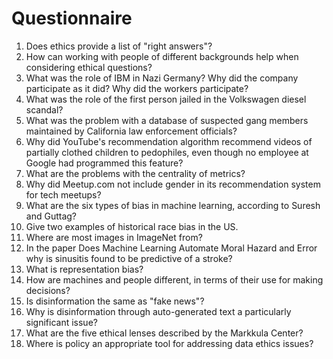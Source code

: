 # Questionnaire

1. Does ethics provide a list of "right answers"?
2. How can working with people of different backgrounds help when considering ethical questions?
3. What was the role of IBM in Nazi Germany? Why did the company participate as it did? Why did the workers participate?
4. What was the role of the first person jailed in the Volkswagen diesel scandal?
5. What was the problem with a database of suspected gang members maintained by California law enforcement officials?
6. Why did YouTube's recommendation algorithm recommend videos of partially clothed children to pedophiles, even though no employee at Google had programmed this feature?
7. What are the problems with the centrality of metrics?
8. Why did Meetup.com not include gender in its recommendation system for tech meetups?
9. What are the six types of bias in machine learning, according to Suresh and Guttag?
10. Give two examples of historical race bias in the US.
11. Where are most images in ImageNet from?
12. In the paper Does Machine Learning Automate Moral Hazard and Error why is sinusitis found to be predictive of a stroke?
13. What is representation bias?
14. How are machines and people different, in terms of their use for making decisions?
15. Is disinformation the same as "fake news"?
16. Why is disinformation through auto-generated text a particularly significant issue?
17. What are the five ethical lenses described by the Markkula Center?
18. Where is policy an appropriate tool for addressing data ethics issues?
